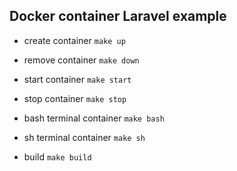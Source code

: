 ## Docker container Laravel example

- create container
`make up`

- remove container
`make down`

- start container
`make start`

- stop container
`make stop`

- bash terminal container
`make bash`

- sh terminal container
`make sh`

- build
`make build`
